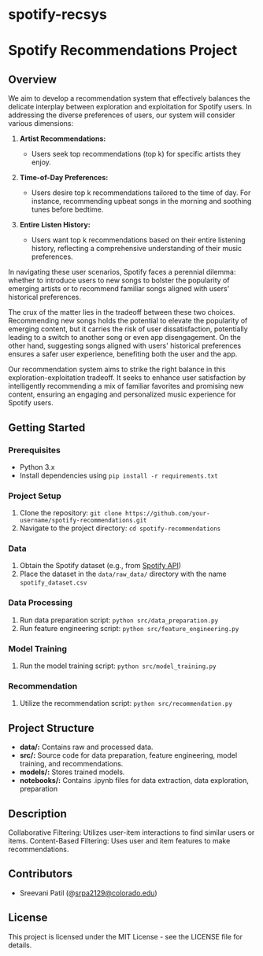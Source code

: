 # spotify-recsys

# Spotify Recommendations Project

## Overview

We aim to develop a recommendation system that effectively balances the delicate interplay between exploration and exploitation for Spotify users. In addressing the diverse preferences of users, our system will consider various dimensions:

1. **Artist Recommendations:**
   - Users seek top recommendations (top k) for specific artists they enjoy.

2. **Time-of-Day Preferences:**
   - Users desire top k recommendations tailored to the time of day. For instance, recommending upbeat songs in the morning and soothing tunes before bedtime.

3. **Entire Listen History:**
   - Users want top k recommendations based on their entire listening history, reflecting a comprehensive understanding of their music preferences.

In navigating these user scenarios, Spotify faces a perennial dilemma: whether to introduce users to new songs to bolster the popularity of emerging artists or to recommend familiar songs aligned with users' historical preferences.

The crux of the matter lies in the tradeoff between these two choices. Recommending new songs holds the potential to elevate the popularity of emerging content, but it carries the risk of user dissatisfaction, potentially leading to a switch to another song or even app disengagement. On the other hand, suggesting songs aligned with users' historical preferences ensures a safer user experience, benefiting both the user and the app.

Our recommendation system aims to strike the right balance in this exploration-exploitation tradeoff. It seeks to enhance user satisfaction by intelligently recommending a mix of familiar favorites and promising new content, ensuring an engaging and personalized music experience for Spotify users.

## Getting Started

### Prerequisites

- Python 3.x
- Install dependencies using `pip install -r requirements.txt`

### Project Setup

1. Clone the repository: `git clone https://github.com/your-username/spotify-recommendations.git`
2. Navigate to the project directory: `cd spotify-recommendations`

### Data

1. Obtain the Spotify dataset (e.g., from [Spotify API](https://developer.spotify.com/documentation/web-api/))
2. Place the dataset in the `data/raw_data/` directory with the name `spotify_dataset.csv`

### Data Processing

1. Run data preparation script: `python src/data_preparation.py`
2. Run feature engineering script: `python src/feature_engineering.py`

### Model Training

1. Run the model training script: `python src/model_training.py`

### Recommendation

1. Utilize the recommendation script: `python src/recommendation.py`

## Project Structure

- **data/:** Contains raw and processed data.
- **src/:** Source code for data preparation, feature engineering, model training, and recommendations.
- **models/:** Stores trained models.
- **notebooks/:** Contains .ipynb files for data extraction, data exploration, preparation

## Description

Collaborative Filtering: Utilizes user-item interactions to find similar users or items.
Content-Based Filtering: Uses user and item features to make recommendations.

## Contributors
- Sreevani Patil (@srpa2129@colorado.edu)

## License
This project is licensed under the MIT License - see the LICENSE file for details.




